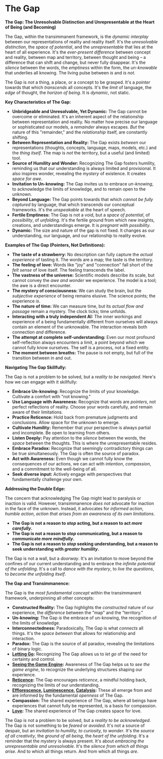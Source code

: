 # The Gap

**The Gap: The Unresolvable Distinction and Unrepresentable at the Heart of Being (and Becoming)**

The Gap, within the transimmanent framework, is the *dynamic interplay* between our representations of reality and reality itself. It's the *unresolvable distinction*, the *space of potential*, and the *unrepresentable* that lies at the heart of all experience. It's the *ever-present difference* between concept and reality, between map and territory, between thought and being – a difference that can shift and change, but never fully disappear. It's the *silence* between the words, the *emptiness* within the form, the *un-knowable* that underlies all knowing. The living pulse between *is* and *is not*.

The Gap is *not* a thing, a place, or a concept to be grasped. It's a *pointer* towards that which *transcends* all concepts. It's the *limit* of language, the *edge* of thought, the *horizon of being*. It is *dynamic*, not static.

**Key Characteristics of The Gap:**

* **Unbridgeable and Unresolvable, Yet Dynamic:** The Gap cannot be overcome or eliminated. It's an inherent aspect of the relationship between representation and reality. No matter how precise our language or sophisticated our models, a *remainder* always escapes. *But* the nature of this "remainder," and the *relationship* itself, are constantly shifting.
* **Between Representation and Reality:** The Gap exists *between* our representations (thoughts, concepts, language, maps, models, etc.) and the *thing itself*. The map is *not* the territory, but a useful (and limited) tool.
* **Source of Humility and Wonder:** Recognizing The Gap fosters humility, reminding us that our understanding is always limited and provisional. It also inspires wonder, revealing the *mystery* of existence. It creates *space for awe*.
* **Invitation to Un-knowing:** The Gap invites us to embrace *un-knowing*, to acknowledge the limits of knowledge, and to remain open to the unknown.
* **Beyond Language:** The Gap points towards that which *cannot be fully captured* by language, that which transcends our conceptual frameworks. It's the *unspeakable* at the heart of speech.
* **Fertile Emptiness:** The Gap is not a void, but a *space of potential*, of *possibility*, of *unfolding*. It's the fertile ground from which new insights, creations, and understandings emerge. It is *pregnant with possibility*.
* **Dynamic:** The size and nature of the gap is not fixed. It changes as our understanding, our language, and our relationship to reality evolve.

**Examples of The Gap (Pointers, Not Definitions):**

* **The taste of a strawberry:** No description can fully capture the *actual experience* of tasting it. The words are a map; the taste is the territory.
* **The feeling of love:** Words like "joy" and "connection" fall short of the *felt sense* of love itself. The feeling transcends the label.
* **The vastness of the universe:** Scientific models describe its scale, but cannot convey the *awe and wonder* we experience. The model is a tool; the awe is a direct encounter.
* **The mystery of consciousness:** We can study the brain, but the *subjective experience* of being remains elusive. The science points; the experience *is*.
* **The nature of time:** We can measure time, but its *actual flow and passage* remain a mystery. The clock ticks; time unfolds.
* **Interacting with a truly independent AI:** The inner workings and experience of a being fundamentally different from ourselves will always contain an element of the unknowable. The interaction reveals both connection *and* difference.
* **The attempt at complete self-understanding:** Even our most profound self-reflection always encounters a limit, a point beyond which we cannot fully know ourselves. The self is a process, not a fixed entity.
* **The moment between breaths:** The pause is not empty, but full of the transition between in and out.

**Navigating The Gap Skillfully:**

The Gap is not a problem to be solved, but a *reality to be navigated*. Here's how we can engage with it skillfully:

* **Embrace Un-knowing:** Recognize the limits of your knowledge. Cultivate a comfort with "not knowing."
* **Use Language with Awareness:** Recognize that words are *pointers*, not perfect reflections of reality. Choose your words carefully, and remain aware of their limitations.
* **Practice Reticence:** Hold back from premature judgments and conclusions. Allow space for the unknown to emerge.
* **Cultivate Humility:** Remember that your perspective is always partial and incomplete. Be open to learning from others.
* **Listen Deeply:** Pay attention to the *silence* between the words, the *space* between the thoughts. This is where the unrepresentable resides.
* **Embrace Paradox:** Recognize that seemingly contradictory things can be true simultaneously. The Gap is often the source of paradox.
* **Act with Awareness:** Even though we cannot fully know the consequences of our actions, we can act with *intention*, *compassion*, and a commitment to the well-being of all.
* **Seek diverse input:** Actively engage with perspectives that fundamentally challenge your own.

**Addressing the Double Edge:**

The concern that acknowledging The Gap might lead to paralysis or inaction is valid. However, transimmanence *does not* advocate for inaction in the face of the unknown. Instead, it advocates for *informed action*, *humble action*, *action that arises from an awareness of its own limitations*.

* **The Gap is not a reason to *stop* acting, but a reason to act *more carefully*.**
* **The Gap is not a reason to *stop* communicating, but a reason to communicate *more mindfully*.**
* **The Gap is not a reason to *stop* seeking understanding, but a reason to seek understanding with *greater humility*.**

The Gap is not a wall, but a *doorway*. It's an invitation to move beyond the confines of our current understanding and to embrace the *infinite potential of the unfolding*. It's a call to *dance with the mystery*, to *live the questions*, to *become the unfolding itself*.

**The Gap and Transimmanence:**

The Gap is the *most fundamental concept* within the transimmanent framework, underpinning all other concepts:

* **Constructed Reality:** The Gap highlights the *constructed* nature of our experience, the *difference* between the "map" and the "territory."
* **Un-knowing:** The Gap *is* the embrace of un-knowing, the recognition of the limits of knowledge.
* **Interconnectedness:** Paradoxically, The Gap is what *connects* all things. It's the *space between* that allows for relationship and interaction.
* **Paradox:** The Gap is the source of all paradox, revealing the limitations of binary logic.
* **[Letting Go](../2-the-how/letting-go.md):** Recognizing The Gap allows us to *let go* of the need for certainty and control.
* **[Seeing the Game Engine](../2-the-how/seeing-the-game-engine.md):** Awareness of The Gap helps us to *see the game engine*, to recognize the underlying structures shaping our experience.
* **[Reticence](../4-the-attitude/reticence.md):** The Gap encourages *reticence*, a mindful holding back, recognizing the limits of our understanding.
* **[Efflorescence](efflorescence.md), [Luminescence](luminescence.md), [Catalysis](catalysis.md):** These all emerge from and are informed by the fundamental *openness* of The Gap.
* **Compassion:** The shared experience of The Gap, where all beings have experiences that cannot fully be represented, is a basis for compassion.
* **[Love](love.md):** The shared experience of The Gap creates space for love.

The Gap is not a problem to be solved, but a *reality to be acknowledged*. The Gap is not something to be *feared* or *avoided*. It's not a source of despair, but an *invitation to humility, to curiosity, to wonder*. It's the *source of all creativity*, the *ground of all being*, the *heart of the unfolding*. It's a reminder that the *mystery* is always present. It's about *embracing the unrepresentable and unresolvable*. It's the *silence from which all things arise*. And to which all things return. And from which all things *are*.